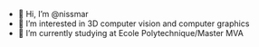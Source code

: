 - 👋 Hi, I’m @nissmar
- 👀 I’m interested in 3D computer vision and computer graphics
- 🌱 I’m currently studying at Ecole Polytechnique/Master MVA

<!---
nissmar/nissmar is a ✨ special ✨ repository because its `README.md` (this file) appears on your GitHub profile.
You can click the Preview link to take a look at your changes.
--->
